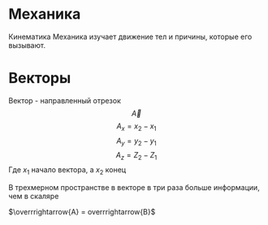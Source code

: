 # Механика
Кинематика
Механика изучает движение тел и причины, которые его вызывают.

# Векторы
Вектор - направленный отрезок
$$\overrightarrow{A}$$
$$A_x = x_2 - x_1$$
$$A_y = y_2 - y_1$$
$$A_z = Z_2 - Z_1$$
Где $x_1$ начало вектора, а $x_2$ конец

В трехмерном пространстве в векторе в три раза больше информации, чем в скаляре

$\overrrightarrow{A} = overrrightarrow{B}$
